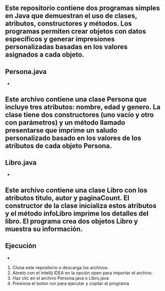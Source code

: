 Este repositorio contiene dos programas simples en Java que demuestran el uso de clases, atributos, constructores y métodos. Los programas permiten crear objetos con datos específicos y generar impresiones personalizadas basadas en los valores asignados a cada objeto.
-

Persona.java
-
-
Este archivo contiene una clase Persona que incluye tres atributos: nombre, edad y genero. La clase tiene dos constructores (uno vacío y otro con parámetros) y un método llamado presentarse que imprime un saludo personalizado basado en los valores de los atributos de cada objeto Persona.
-

Libro.java
-
-
Este archivo contiene una clase Libro con los atributos titulo, autor y paginaCount. El constructor de la clase inicializa estos atributos y el método infoLibro imprime los detalles del libro. El programa crea dos objetos Libro y muestra su información.
-

Ejecución
-
-
1. Clona este repositorio o descarga los archivos.
2. Abrelo con el Intellij IDEA  en la opción open para importar el archivo.
3. Haz clic en el archivo Persona.java o Libro.java
4. Presiona el boton run para ejecutar y copilar el programa 
